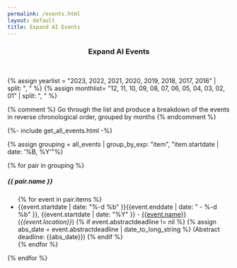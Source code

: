 ```yaml
---
permalink: /events.html
layout: default
title: Expand AI Events
---
```

<center>
<h3>  Expand AI Events</h3>
</center>

<br>

{% assign yearlist = "2023, 2022, 2021, 2020, 2019, 2018, 2017, 2016" | split: ", " %}
{% assign monthlist= "12, 11, 10, 09, 08, 07, 06, 05, 04, 03, 02, 01" | split: ", " %}

{% comment %}
Go through the list and produce a breakdown of the events in reverse
chronological order, grouped by months
{% endcomment %}

{%- include get_all_events.html -%}

{% assign grouping = all_events | group_by_exp: "item", "item.startdate | date: '%B, %Y'"%}

{% for pair in grouping %}
  <h5>{{ pair.name }}</h5>
  <ul>
    {% for event in pair.items %}
      <li> {{event.startdate | date: "%-d %b" }}{{event.enddate | date: " - %-d %b" }}, {{event.startdate | date: "%Y" }} - <a href="{{event.meetingurl}}">{{event.name}}</a> (<i>{{event.location}}</i>)
      {% if event.abstractdeadline != nil %}
        {% assign abs_date = event.abstractdeadline | date_to_long_string %}
        (Abstract deadline: {{abs_date}})
      {% endif %}
      </li>
    {% endfor %}
  </ul>
{% endfor %}
